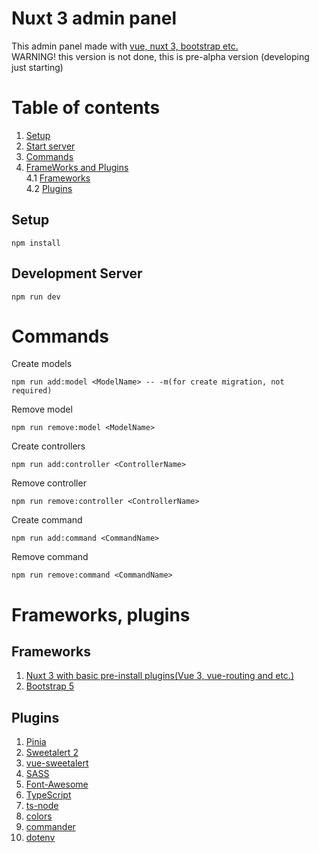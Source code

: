 # Nuxt 3 admin panel
This admin panel made with [vue, nuxt 3, bootstrap etc.](https://github.com/Jardaxion/nuxt3-admin#frameworks-plugins)<br>
WARNING! this version is not done, this is pre-alpha version (developing just starting)
# Table of contents
1. [Setup](https://github.com/Jardaxion/nuxt3-admin#setup)
2. [Start server](https://github.com/Jardaxion/nuxt3-admin#development-server)
3. [Commands](https://github.com/Jardaxion/nuxt3-admin#commands)
4. [FrameWorks and Plugins](https://github.com/Jardaxion/nuxt3-admin#frameworks-plugins) <br>
4.1 [Frameworks](https://github.com/Jardaxion/nuxt3-admin#frameworks) <br>
4.2 [Plugins](https://github.com/Jardaxion/nuxt3-admin#plugins)
## Setup
```
npm install
```

## Development Server
```
npm run dev
```

# Commands
Create models
```
npm run add:model <ModelName> -- -m(for create migration, not required)
```
Remove model
```
npm run remove:model <ModelName>
```
Create controllers
```
npm run add:controller <ControllerName>
```
Remove controller
```
npm run remove:controller <ControllerName>
```
Create command
```
npm run add:command <CommandName>
```
Remove command
```
npm run remove:command <CommandName>
```

# Frameworks, plugins
## Frameworks
1. [Nuxt 3 with basic pre-install plugins(Vue 3, vue-routing and etc.)](https://nuxt.com/)
2. [Bootstrap 5](https://getbootstrap.com/)
## Plugins
1. [Pinia](https://pinia.vuejs.org/)
2. [Sweetalert 2](https://sweetalert2.github.io/)
3. [vue-sweetalert](https://github.com/avil13/vue-sweetalert2)
4. [SASS](https://www.npmjs.com/package/sass) 
5. [Font-Awesome](https://fontawesome.com/)
6. [TypeScript](https://www.npmjs.com/package/typescript)
7. [ts-node](https://www.npmjs.com/package/ts-node)
8. [colors](https://www.npmjs.com/package/colors)
8. [commander](https://github.com/tj/commander.js)
9. [dotenv](https://www.npmjs.com/package/dotenv)